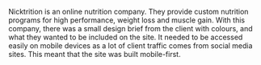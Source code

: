 Nicktrition is an online nutrition company. They provide custom nutrition programs for high performance, weight loss and muscle gain.
With this company, there was a small design brief from the client with colours, and what they wanted to be included on the site. It needed to be accessed easily on mobile devices as a lot of client traffic comes from social media sites. This meant that the site was built mobile-first.  
